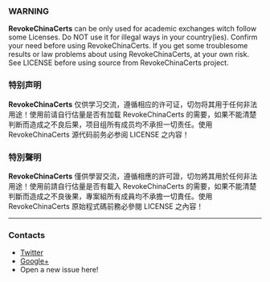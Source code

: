 ### WARNING
**RevokeChinaCerts** can be only used for academic exchanges witch follow some Licenses. Do NOT use it for illegal ways in your country(ies). Confirm your need before using RevokeChinaCerts. If you get some troublesome results or law problems about using RevokeChinaCerts, at your own risk. See LICENSE before using source from RevokeChinaCerts project.

### 特别声明
**RevokeChinaCerts** 仅供学习交流，遵循相应的许可证，切勿将其用于任何非法用途！使用前请自行估量是否有加载 RevokeChinaCerts 的需要，如果不能清楚判断而造成之不良后果，项目组所有成员均不承担一切责任。使用 RevokeChinaCerts 源代码前务必参阅 LICENSE 之内容！

### 特別聲明
**RevokeChinaCerts** 僅供學習交流，遵循相應的許可證，切勿將其用於任何非法用途！使用前請自行估量是否有載入 RevokeChinaCerts 的需要，如果不能清楚判斷而造成之不良後果，專案組所有成員均不承擔一切責任。使用 RevokeChinaCerts 原始程式碼前務必參閱 LICENSE 之內容！

---

### Contacts
* [Twitter](https://twitter.com/chengr28)
* [Google+](https://plus.google.com/104603245338932141930)
* Open a new issue here!
